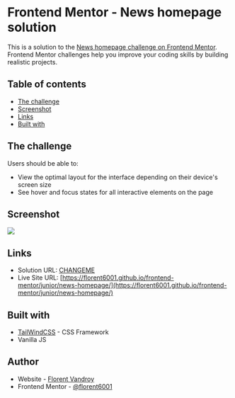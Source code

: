 # Frontend Mentor - News homepage solution

This is a solution to the [News homepage challenge on Frontend Mentor](https://www.frontendmentor.io/challenges/news-homepage-H6SWTa1MFl). Frontend Mentor challenges help you improve your coding skills by building realistic projects. 


## Table of contents

- [The challenge](#the-challenge)
- [Screenshot](#screenshot)
- [Links](#links)
- [Built with](#built-with)


## The challenge

Users should be able to:

- View the optimal layout for the interface depending on their device's screen size
- See hover and focus states for all interactive elements on the page

## Screenshot

![](./screenshot.jpg)


## Links

- Solution URL: [CHANGEME](CHANGEME)
- Live Site URL: [https://florent6001.github.io/frontend-mentor/junior/news-homepage/](https://florent6001.github.io/frontend-mentor/junior/news-homepage/)

## Built with

- [TailWindCSS](https://tailwindcss.com/) - CSS Framework
- Vanilla JS


## Author

- Website - [Florent Vandroy](https://www.florent-vandroy.fr)
- Frontend Mentor - [@florent6001](https://www.frontendmentor.io/profile/florent6001)